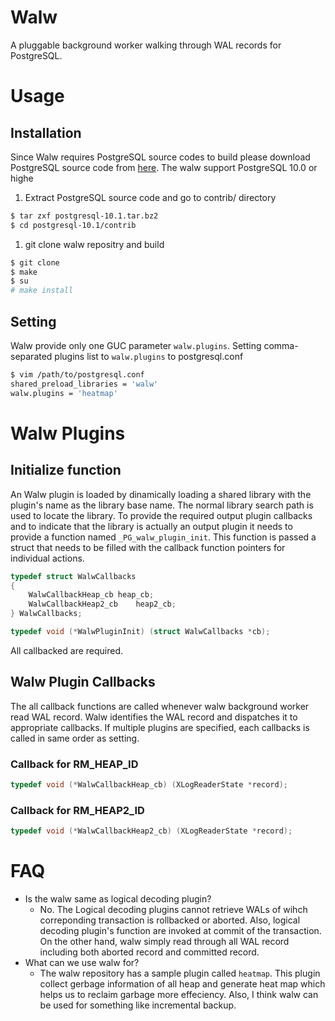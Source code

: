 # Walw

A pluggable background worker walking through WAL records for PostgreSQL.

# Usage

## Installation
Since Walw requires PostgreSQL source codes to build please download PostgreSQL source code from [here](https://www.postgresql.org/ftp/source/). The walw support PostgreSQL 10.0 or highe

1. Extract PostgreSQL source code and go to contrib/ directory

```bash
$ tar zxf postgresql-10.1.tar.bz2
$ cd postgresql-10.1/contrib
```

1. git clone walw repositry and build

```bash
$ git clone
$ make
$ su
# make install
```

## Setting
Walw provide only one GUC parameter `walw.plugins`. Setting comma-separated plugins list to `walw.plugins` to postgresql.conf

```bash
$ vim /path/to/postgresql.conf
shared_preload_libraries = 'walw'
walw.plugins = 'heatmap'
```
# Walw Plugins

## Initialize function
An Walw plugin is loaded by dinamically loading a shared library with the plugin's name as the library base name.  The normal library search path is used to locate the library. To provide the required output plugin callbacks and to indicate that the library is actually an output plugin it needs to provide a function named `_PG_walw_plugin_init`. This function is passed a struct that needs to be filled with the callback function pointers for individual actions.

```c
typedef struct WalwCallbacks
{
	WalwCallbackHeap_cb	heap_cb;
	WalwCallbackHeap2_cb	heap2_cb;
} WalwCallbacks;

typedef void (*WalwPluginInit) (struct WalwCallbacks *cb);
```

All callbacked are required.

## Walw Plugin Callbacks
The all callback functions are called whenever walw background worker read WAL record. Walw identifies the WAL record and dispatches it to appropriate callbacks. If multiple plugins are specified, each callbacks is called in same order as setting.

### Callback for RM_HEAP_ID

```c
typedef void (*WalwCallbackHeap_cb) (XLogReaderState *record);
```

### Callback for RM_HEAP2_ID

```c
typedef void (*WalwCallbackHeap2_cb) (XLogReaderState *record);
```

# FAQ
* Is the walw same as logical decoding plugin?
  * No. The Logical decoding plugins cannot retrieve WALs of wihch correponding transaction is rollbacked or aborted. Also, logical decoding plugin's function are invoked at commit of the transaction. On the other hand, walw simply read through all WAL record including both aborted record and committed record.
* What can we use walw for?
  * The walw repository has a sample plugin called `heatmap`. This plugin collect gerbage information of all heap and generate heat map which helps us to reclaim garbage more effeciency. Also, I think walw can be used for something like incremental backup.
